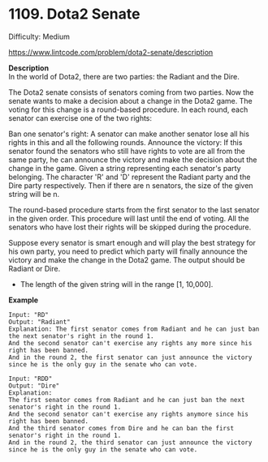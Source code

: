 # 1109. Dota2 Senate

Difficulty: Medium

https://www.lintcode.com/problem/dota2-senate/description

**Description**  
In the world of Dota2, there are two parties: the Radiant and the Dire.

The Dota2 senate consists of senators coming from two parties. Now the senate wants to make a decision about a change in the Dota2 game. The voting for this change is a round-based procedure. In each round, each senator can exercise one of the two rights:

Ban one senator's right:
A senator can make another senator lose all his rights in this and all the following rounds.
Announce the victory:
If this senator found the senators who still have rights to vote are all from the same party, he can announce the victory and make the decision about the change in the game.
Given a string representing each senator's party belonging. The character 'R' and 'D' represent the Radiant party and the Dire party respectively. Then if there are n senators, the size of the given string will be n.

The round-based procedure starts from the first senator to the last senator in the given order. This procedure will last until the end of voting. All the senators who have lost their rights will be skipped during the procedure.

Suppose every senator is smart enough and will play the best strategy for his own party, you need to predict which party will finally announce the victory and make the change in the Dota2 game. The output should be Radiant or Dire.

* The length of the given string will in the range [1, 10,000].

**Example**  
```
Input: "RD"
Output: "Radiant"
Explanation: The first senator comes from Radiant and he can just ban the next senator's right in the round 1.
And the second senator can't exercise any rights any more since his right has been banned.
And in the round 2, the first senator can just announce the victory since he is the only guy in the senate who can vote.

Input: "RDD"
Output: "Dire"
Explanation:
The first senator comes from Radiant and he can just ban the next senator's right in the round 1.
And the second senator can't exercise any rights anymore since his right has been banned.
And the third senator comes from Dire and he can ban the first senator's right in the round 1.
And in the round 2, the third senator can just announce the victory since he is the only guy in the senate who can vote.
```
